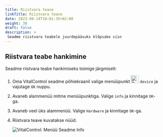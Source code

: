 ```yaml
---
title: Riistvara teave
linkTitle: Riistvara teave
date: 2023-09-14T10:01:35+02:00
weight: 30
draft: false
description: >
 Seadme riistvara teabele juurdepääsuks klõpsake siin
---
```

## Riistvara teabe hankimine

Seadme riistvara teabe hankimiseks toimige järgmiselt:

1. Oma VitalControl seadme põhiekraanil valige menüüpunkt <img src="/icons/device.svg" width="25" align="bottom" alt="Device" />  `device` ja vajutage `OK` nuppu.

2. Avaneb alammenüü mitme menüüpunktiga. Valige `info` ja kinnitage `OK`-ga.

3. Avaneb veel üks alammenüü. Valige `Hardware` ja kinnitage `OK`-ga.

4. Riistvara teave kuvatakse nüüd.

   ![VitalControl: Menüü Seadme Info](../images/hardware.png "Hankige riistvara teavet")

